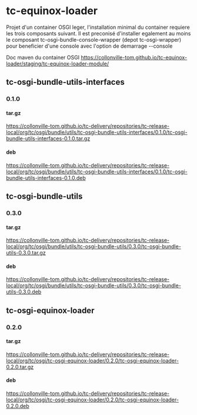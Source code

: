 # tc-equinox-loader

Projet d'un container OSGI leger, l'installation minimal du container requiere les trois composants suivant. Il est preconisé d'installer egalement au moins le composant tc-osgi-bundle-console-wrapper (depot tc-osgi-wrapper) pour beneficier d'une console avec l'option de demarrage --console

Doc maven du container OSGI
https://collonville-tom.github.io/tc-equinox-loader/staging/tc-equinox-loader-module/

## tc-osgi-bundle-utils-interfaces

### 0.1.0

#### tar.gz
https://collonville-tom.github.io/tc-delivery/repositories/tc-release-local/org/tc/osgi/bundle/utils/tc-osgi-bundle-utils-interfaces/0.1.0/tc-osgi-bundle-utils-interfaces-0.1.0.tar.gz

#### deb
https://collonville-tom.github.io/tc-delivery/repositories/tc-release-local/org/tc/osgi/bundle/utils/tc-osgi-bundle-utils-interfaces/0.1.0/tc-osgi-bundle-utils-interfaces-0.1.0.deb

## tc-osgi-bundle-utils

### 0.3.0

#### tar.gz
https://collonville-tom.github.io/tc-delivery/repositories/tc-release-local/org/tc/osgi/bundle/utils/tc-osgi-bundle-utils/0.3.0/tc-osgi-bundle-utils-0.3.0.tar.gz

#### deb
https://collonville-tom.github.io/tc-delivery/repositories/tc-release-local/org/tc/osgi/bundle/utils/tc-osgi-bundle-utils/0.3.0/tc-osgi-bundle-utils-0.3.0.deb

## tc-osgi-equinox-loader

### 0.2.0

#### tar.gz
https://collonville-tom.github.io/tc-delivery/repositories/tc-release-local/org/tc/osgi/tc-osgi-equinox-loader/0.2.0/tc-osgi-equinox-loader-0.2.0.tar.gz

#### deb
https://collonville-tom.github.io/tc-delivery/repositories/tc-release-local/org/tc/osgi/tc-osgi-equinox-loader/0.2.0/tc-osgi-equinox-loader-0.2.0.deb
